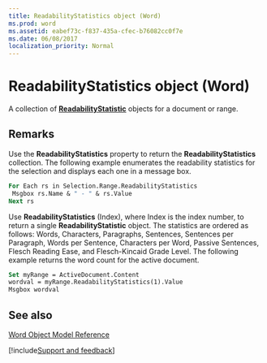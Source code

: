 ```yaml
---
title: ReadabilityStatistics object (Word)
ms.prod: word
ms.assetid: eabef73c-f837-435a-cfec-b76082cc0f7e
ms.date: 06/08/2017
localization_priority: Normal
---
```



# ReadabilityStatistics object (Word)

A collection of  **[ReadabilityStatistic](Word.ReadabilityStatistic.md)** objects for a document or range.


## Remarks

Use the  **ReadabilityStatistics** property to return the **ReadabilityStatistics** collection. The following example enumerates the readability statistics for the selection and displays each one in a message box.


```vb
For Each rs in Selection.Range.ReadabilityStatistics 
 Msgbox rs.Name & " - " & rs.Value 
Next rs
```

Use  **ReadabilityStatistics** (Index), where Index is the index number, to return a single **ReadabilityStatistic** object. The statistics are ordered as follows: Words, Characters, Paragraphs, Sentences, Sentences per Paragraph, Words per Sentence, Characters per Word, Passive Sentences, Flesch Reading Ease, and Flesch-Kincaid Grade Level. The following example returns the word count for the active document.




```vb
Set myRange = ActiveDocument.Content 
wordval = myRange.ReadabilityStatistics(1).Value 
Msgbox wordval
```


## See also



[Word Object Model Reference](overview/Word/object-model.md)

[!include[Support and feedback](~/includes/feedback-boilerplate.md)]